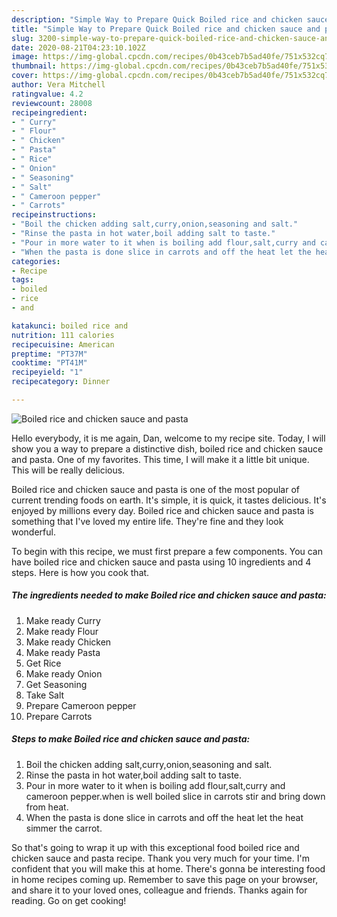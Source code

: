 ```yaml
---
description: "Simple Way to Prepare Quick Boiled rice and chicken sauce and pasta"
title: "Simple Way to Prepare Quick Boiled rice and chicken sauce and pasta"
slug: 3200-simple-way-to-prepare-quick-boiled-rice-and-chicken-sauce-and-pasta
date: 2020-08-21T04:23:10.102Z
image: https://img-global.cpcdn.com/recipes/0b43ceb7b5ad40fe/751x532cq70/boiled-rice-and-chicken-sauce-and-pasta-recipe-main-photo.jpg
thumbnail: https://img-global.cpcdn.com/recipes/0b43ceb7b5ad40fe/751x532cq70/boiled-rice-and-chicken-sauce-and-pasta-recipe-main-photo.jpg
cover: https://img-global.cpcdn.com/recipes/0b43ceb7b5ad40fe/751x532cq70/boiled-rice-and-chicken-sauce-and-pasta-recipe-main-photo.jpg
author: Vera Mitchell
ratingvalue: 4.2
reviewcount: 28008
recipeingredient:
- " Curry"
- " Flour"
- " Chicken"
- " Pasta"
- " Rice"
- " Onion"
- " Seasoning"
- " Salt"
- " Cameroon pepper"
- " Carrots"
recipeinstructions:
- "Boil the chicken adding salt,curry,onion,seasoning and salt."
- "Rinse the pasta in hot water,boil adding salt to taste."
- "Pour in more water to it when is boiling add flour,salt,curry and cameroon pepper.when is well boiled slice in carrots stir and bring down from heat."
- "When the pasta is done slice in carrots and off the heat let the heat simmer the carrot."
categories:
- Recipe
tags:
- boiled
- rice
- and

katakunci: boiled rice and 
nutrition: 111 calories
recipecuisine: American
preptime: "PT37M"
cooktime: "PT41M"
recipeyield: "1"
recipecategory: Dinner

---
```



![Boiled rice and chicken sauce and pasta](https://img-global.cpcdn.com/recipes/0b43ceb7b5ad40fe/751x532cq70/boiled-rice-and-chicken-sauce-and-pasta-recipe-main-photo.jpg)

Hello everybody, it is me again, Dan, welcome to my recipe site. Today, I will show you a way to prepare a distinctive dish, boiled rice and chicken sauce and pasta. One of my favorites. This time, I will make it a little bit unique. This will be really delicious.

Boiled rice and chicken sauce and pasta is one of the most popular of current trending foods on earth. It's simple, it is quick, it tastes delicious. It's enjoyed by millions every day. Boiled rice and chicken sauce and pasta is something that I've loved my entire life. They're fine and they look wonderful.




To begin with this recipe, we must first prepare a few components. You can have boiled rice and chicken sauce and pasta using 10 ingredients and 4 steps. Here is how you cook that.

<!--inarticleads1-->

##### The ingredients needed to make Boiled rice and chicken sauce and pasta:

1. Make ready  Curry
1. Make ready  Flour
1. Make ready  Chicken
1. Make ready  Pasta
1. Get  Rice
1. Make ready  Onion
1. Get  Seasoning
1. Take  Salt
1. Prepare  Cameroon pepper
1. Prepare  Carrots




<!--inarticleads2-->

##### Steps to make Boiled rice and chicken sauce and pasta:

1. Boil the chicken adding salt,curry,onion,seasoning and salt.
1. Rinse the pasta in hot water,boil adding salt to taste.
1. Pour in more water to it when is boiling add flour,salt,curry and cameroon pepper.when is well boiled slice in carrots stir and bring down from heat.
1. When the pasta is done slice in carrots and off the heat let the heat simmer the carrot.




So that's going to wrap it up with this exceptional food boiled rice and chicken sauce and pasta recipe. Thank you very much for your time. I'm confident that you will make this at home. There's gonna be interesting food in home recipes coming up. Remember to save this page on your browser, and share it to your loved ones, colleague and friends. Thanks again for reading. Go on get cooking!
